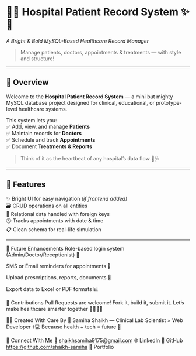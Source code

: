 # 🏥✨ Hospital Patient Record System ✨🏥  
*A Bright & Bold MySQL-Based Healthcare Record Manager*  
> Manage patients, doctors, appointments & treatments — with style and structure!  

---

## 🌟 Overview  
Welcome to the **Hospital Patient Record System** — a mini but mighty MySQL database project designed for clinical, educational, or prototype-level healthcare systems.  

This system lets you:  
✅ Add, view, and manage **Patients**  
✅ Maintain records for **Doctors**  
✅ Schedule and track **Appointments**  
✅ Document **Treatments & Reports**  

> Think of it as the heartbeat of any hospital’s data flow 💉🩺

---

## 🚀 Features  
✨ Bright UI for easy navigation *(if frontend added)*  
🗃️ CRUD operations on all entities  
🧠 Relational data handled with foreign keys  
🕓 Tracks appointments with date & time  
📋 Clean schema for real-life simulation  

---


🔮 Future Enhancements
Role-based login system (Admin/Doctor/Receptionist) 🔐

SMS or Email reminders for appointments 📧

Upload prescriptions, reports, documents 📄

Export data to Excel or PDF formats 📊

🤝 Contributions
Pull Requests are welcome! Fork it, build it, submit it. Let’s make healthcare smarter together 🫱🏽‍🫲🏽

👩‍⚕️ Created With Care By
🧬 Samiha Shaikh — Clinical Lab Scientist × Web Developer ⚕️💻
Because health + tech = future 🚀

🔗 Connect With Me
📧 shaikhsamiha9175@gmail.com
🌐 LinkedIn
🐙 GitHub
https://github.com/shaikh-samiha
🎨 Portfolio


